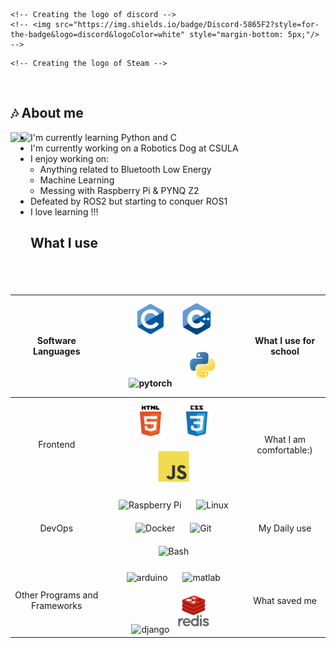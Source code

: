 <!-- CREDIT goes to: https://github.com/ClaraCrazy, got inspired by her page -->


<!-- Creating a divider for my introduction (steam/discord logos as well) -->




<!-- <div align="center"> -->
  <!-- Creating the Discord logo and link -->
 <!-- <a href="https://discord.gg/wUW9U72v3b" target="_blank"> -->
    <!-- Creating the logo of discord -->
    <!-- <img src="https://img.shields.io/badge/Discord-5865F2?style=for-the-badge&logo=discord&logoColor=white" style="margin-bottom: 5px;"/> -->
 <!-- </a> -->



  <!-- Creating the Steam logo and link -->
 <!--  <a href="https://steamcommunity.com/id/artorias961" target="_blank"> -->
    <!-- Creating the logo of Steam -->
<!--    <img src="https://img.shields.io/badge/Steam-171A21?style=for-the-badge&logo=steam&logoColor=white" style="margin-bottom: 5px;"/> -->
<!--  </a> -->
<!-- </div align="center"> -->


<!-- Creaking Element -->
<br>

<!--  -->

## :notes: About me
<!-- Creating a divider -->
<div>
  <img align="left" height="260vh" src="[[https://user-images.githubusercontent.com/55334727/232866686-aec8bc11-14a3-4499-9072-9ea96e6e3db6.gif](https://www.google.com/url?sa=i&url=https%3A%2F%2Fanimesher.com%2Fentry%2Fgif-ghost-in-the-shell-coding-2045678%2F&psig=AOvVaw1jadG_yes2oyEEg4bu13VF&ust=1694993629738000&source=images&cd=vfe&opi=89978449&ved=0CA8QjRxqFwoTCLDni7ulsIEDFQAAAAAdAAAAABAh)](https://animesher.com/orig/2/204/2045/20456/animesher.com_gif-ghost-in-the-shell-coding-2045678.gif)">
  <img align="left" height="260vh" src="https://upload.wikimedia.org/wikipedia/commons/3/3d/1_120_transparent.png">
</div>

<!-- About me -->
- I'm currently learning Python and C
- I'm currently working on a Robotics Dog at CSULA
- I enjoy working on:
   - Anything related to Bluetooth Low Energy
   - Machine Learning
   - Messing with Raspberry Pi & PYNQ Z2
- Defeated by ROS2 but starting to conquer ROS1
- I love learning !!!

## What I use 

<!-- Creating a table chart -->
| Software Languages | <img style="margin: 10px" src="https://raw.githubusercontent.com/devicons/devicon/master/icons/c/c-original.svg" alt="c" width="50" height="50"/> <img style="margin: 10px" src="https://raw.githubusercontent.com/devicons/devicon/master/icons/cplusplus/cplusplus-original.svg" alt="cplusplus" width="50" height="50"/> <img style="margin: 10px" src="https://www.vectorlogo.zone/logos/pytorch/pytorch-icon.svg" alt="pytorch" width="50" height="50"/> <img style="margin: 10px" src="https://raw.githubusercontent.com/devicons/devicon/master/icons/python/python-original.svg" alt="python" width="50" height="50"/> | What I use for school |
| :---: | :---: | :---: |
| Frontend | <img style="margin: 10px"  src="https://raw.githubusercontent.com/devicons/devicon/master/icons/html5/html5-original-wordmark.svg" alt="html5" width="50" height="50"/> <img style="margin: 10px" src="https://raw.githubusercontent.com/devicons/devicon/master/icons/css3/css3-original-wordmark.svg" alt="css3" width="50" height="50"/> <img style="margin: 10px" src="https://raw.githubusercontent.com/devicons/devicon/master/icons/javascript/javascript-original.svg" alt="javascript" width="50" height="50"/> | What I am comfortable:) |
| DevOps | <img style="margin: 10px" src="https://upload.wikimedia.org/wikipedia/de/thumb/c/cb/Raspberry_Pi_Logo.svg/570px-Raspberry_Pi_Logo.svg.png" alt="Raspberry Pi" height="50" />  <img style="margin: 10px" src="https://profilinator.rishav.dev/skills-assets/linux-original.svg" alt="Linux" height="50" /> <img style="margin: 10px" src="https://profilinator.rishav.dev/skills-assets/docker-original-wordmark.svg" alt="Docker" height="50" /> <img style="margin: 10px" src="https://profilinator.rishav.dev/skills-assets/git-scm-icon.svg" alt="Git" height="50" /> <img style="margin: 10px" src="https://profilinator.rishav.dev/skills-assets/gnu_bash-icon.svg" alt="Bash" height="50" />  | My Daily use |
| Other Programs and Frameworks | <img style="margin: 10px" src="https://cdn.worldvectorlogo.com/logos/arduino-1.svg" alt="arduino" width="50" height="50"/> <img style="margin: 10px" src="https://upload.wikimedia.org/wikipedia/commons/2/21/Matlab_Logo.png" alt="matlab" width="50" height="50"/> <img src="https://cdn.worldvectorlogo.com/logos/django.svg" alt="django" width="50" height="50"/> <img style="margin: 10px" src="https://raw.githubusercontent.com/devicons/devicon/master/icons/redis/redis-original-wordmark.svg" alt="redis" width="50" height="50"/> | What saved me |










































